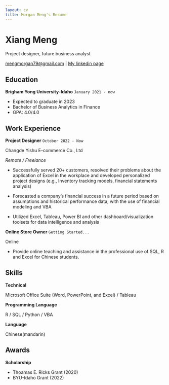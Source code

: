 ```yaml
---
layout: cv
title: Morgan Meng's Resume
---
```

# Xiang Meng
Project designer, future business analyst

<div id="webaddress">
<a href="mengmorgan79@gmail.com">mengmorgan79@gmail.com</a>
| <a href="https://www.linkedin.com/in/morgan-meng-418303219/">My linkedin page</a>
</div>

## Education

__Brigham Yong University-Idaho__
`January 2021 - now`

- Expected to graduate in 2023
- Bachelor of Business Analytics in Finance
- GPA: 4.0/4.0

## Work Experience

__Project Designer__
`October 2022 - Now`

Changde Yishu E-commerce Co., Ltd

*Remote / Freelance*

- Successfully served 20+ customers, resolved their problems about the application of Excel in the workplace and developed personalized project designs (e.g., Inventory tracking models, financial statements analysis)

- Forecasted a company’s financial success in a future period based on assumptions and historical performance data, with the use of financial modeling and VBA

- Utilized Excel, Tableau, Power BI and other dashboard/visualization toolsets for data intelligence and analysis

__Online Store Owner__
`Getting Started...`

Online

- Provide online teaching and assistance in the professional use of SQL, R and Excel for Chinese students.

## Skills

__Technical__

Microsoft Office Suite (Word, PowerPoint, and Excel) / Tableau

__Programming Language__

R / SQL / Python / VBA

__Language__

Chinese(mandarin)

## Awards

__Scholarship__

- Thoamas E. Ricks Grant (2020)
- BYU-Idaho Grant (2022)


<!-- ### Footer Last Updated: Dec 2022
